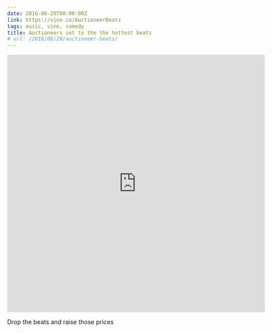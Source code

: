 ```yaml
---
date: 2016-06-28T00:00:00Z
link: https://vine.co/AuctioneerBeats
tags: music, vine, comedy
title: Auctioneers set to the the hottest beats
# url: /2016/06/28/auctioneer-beats/
---
```


<iframe src="https://vine.co/v/5ueLvYQ31wb/embed/simple" width="600" height="600" frameborder="0"></iframe><script src="https://platform.vine.co/static/scripts/embed.js"></script>

Drop the beats and raise those prices